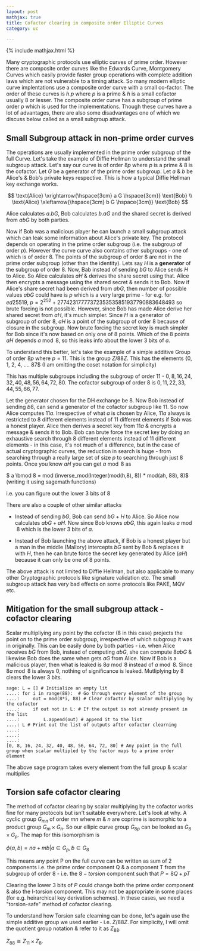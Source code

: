 ```yaml
---
layout: post
mathjax: true
title: Cofactor clearing in composite order Elliptic Curves
category: uc

---
```


{% include mathjax.html %}

Many cryptographic protocols use elliptic curves of prime order. However there are composite order curves like the Edwards Curve, Montgomery Curves which easily provide faster group operations with complete addition laws which are not vulnerable to a timing attack. So many modern elliptic curve implentations use a composite order curve with a small co-factor. The order of these curves is  $h.p$ where $p$ is a prime & $h$ is a small cofactor usually $8$ or lesser. The composite order curve has a subgroup of prime order $p$ which is used for the implementations. Though these curves have a lot of advantages, there are also some disadvantages one of which we discuss below called as a small subgroup attack.

## Small Subgroup attack in non-prime order curves

The operations are usually implemented in the prime order subgroup of the full Curve. Let's take the example of Diffie Hellman to understand the small subgroup attack. Let's say our curve is of order $8p$ where $p$ is a prime & $8$ is the cofactor. Let $G$ be a generator of the prime order subgroup. Let $a$ & $b$ be Alice's & Bob's private keys respective. This is how a typical Diffie Hellman key exchange works.

$$
\text{Alice} \xrightarrow{\hspace{3cm} a G \hspace{3cm}} \text{Bob} \\
\text{Alice} \xleftarrow{\hspace{3cm} b G \hspace{3cm}} \text{Bob}
$$

Alice calculates $a.bG$, Bob calculates $b.aG$ and the shared secret is derived from $abG$ by both parties.

Now if Bob was a malicious player he can launch a small subgroup attack which can leak some information about Alice's private key. The protocol depends on operating in the prime order subgroup (i.e. the subgroup of order $p$). However the curve curve also contains other subgroups - one of which is of order $8$. The points of the subgroup of order $8$ are not in the prime order subgroup (other than the identity). Lets say $H$ is a **generator** of the subgroup of order $8$. Now, Bab instead of sending $bG$ to Alice sends $H$ to Alice. So Alice calculates $aH$ & derives the share secret using that. Alice then encrypts a message using the shared secret & sends it to Bob. Now if Alice's share secret had been derived from $abG$, then number of possible values $abG$ could have is $p$ which is a very large prime - for e.g. for $ed25519$, $p = 2^{252} + 27742317777372353535851937790883648493$ so brute forcing is not possible. However, since Bob has made Alice derive her shared secret from $aH$, it's much simpler. Since $H$ is a generator of subgroup of order $8$, $aH$ is a point of the subgroup of order $8$ because of closure in the subgroup. Now brute forcing the secret key is much simpler for Bob since it's now based on only one of $8$ points. Which of the $8$ points $aH$ depends $a \bmod 8$, so this leaks info about the lower 3 bits of $a$. 

To understand this better, let's take the example of a simple additive Group of order $8p$ where $p = 11$. This is the group $Z/{88Z}$. This has the elements {0, 1, 2, 4, .... 87$ (I am omitting the coset notation for simplicity)

This has multiple subgroups including the subgroup of order $11$ - ${0, 8, 16, 24, 32, 40, 48, 56, 64, 72, 80}$. The cofactor subgroup of order $8$ is ${0, 11, 22, 33, 44, 55, 66, 77}$. 

Let the generator chosen for the DH exchange be $8$. Now Bob instead of sending $b8$, can send a generator of the cofactor subgroup like $11$. So now Alice computes $11a$. Irrespective of what $a$ is chosen by Alice, $11a$ always is restricted to 8 different elements instead of $11$ different elements if Bob was a honest player. Alice then derives a secret key from $11a$ & encrypts a message & sends it to Bob. Bob can brute force the secret key by doing an exhaustive search through $8$ different elements instead of $11$ different elements - in this case, it's not much of a difference, but in the case of actual cryptographic curves, the reduction in search is huge -  from searching through a really large set of size $p$ to searching through just $8$ points. Once you know $aH$ you can get $a \bmod 8$ as

$	a \bmod 8 = mod (inverse_mod(Integer(mod(h,8), 8)) * mod(ah, 88), 8)$ (writing it using sagemath functions)

i.e. you can figure out the lower $3$ bits of $8$ 

There are also a couple of other similar attacks 

- Instead of sending $bG$, Bob can send $bG + H$ to Alice. So Alice now calculates $abG + aH$. Now since Bob knows $abG$, this again leaks $a \bmod 8$ which is the lower 3 bits of $a$.

- Instead of Bob launching the above attack, if Bob is a honest player but a man in the middle (Mallory) intercepts $bG$ sent by Bob & replaces it with $H$, then he can brute force the secret key generated by Alice ($aH$) because it can only be one of $8$ points.

The above attack is not limited to Diffie Hellman, but also applicable to many other Cryptographic protocols like signature validation etc. The small subgroup attack has very bad effects on some protocols like PAKE, MQV etc.


## Mitigation for the small subgroup attack - cofactor clearing

Scalar multipliying any point by the cofactor ($8$ in this case) projects the point on to the prime order subgroup, irrespective of which subgroup it was in originally. This can be easily done by both parties - i.e. when Alice receives $bG$ from Bob, instead of computing $abG$, she can compute $8abG$ & likewise Bob does the same when gets $aG$ from Alice. Now if Bob is a malicious player, then what is leaked is $8a \bmod 8$ instead of $a \bmod 8$. Since $8a \bmod 8$ is always 0, nothing of significance is leaked. Mutliplying by $8$ clears the lower $3$ bits.  

~~~
sage: L = [] # Initialize an empty lit
....: for i in range(88):  # Go through every element of the group
....:     out = mod(8*i, 88) # Clear cofactor by scalar multiplying by the cofactor
....:     if out not in L: # If the output is not already present in the list 
....:         L.append(out) # append it to the list
....: L # Print out the list of outputs after cofactor clearning
....:
....:
....:
[0, 8, 16, 24, 32, 40, 48, 56, 64, 72, 80] # Any point in the full group when scalar multipled by the factor maps to a prime order element
~~~

The above sage program takes every element from the full group & scalar multiplies 

## Torsion safe cofactor clearing

The method of cofactor clearing by scalar multiplying by the cofactor works fine for many protocols but isn't suitable everywhere. Let's look at why. 
A cyclic group $G_{mn}$ of order $mn$ where $m$ & $n$ are coprime is isomorphic to a product group $G_m \times G_n$. So our ellipic curve group $G_{8p}$ can be looked as $G_8 \times G_p$. The map for this isomorphism is

$\phi(a, b) = na + mb | a \in G_p, b \in G_8$

This means any point P on the full curve can be written as sum of 2 components i.e. the prime order component Q & a component T from the subgroup of order $8$ - i.e. the $8-torsion$ component such that $P = 8Q + pT$

Clearing the lower 3 bits of $P$ could change both the prime order component & also the l-torsion component. This may not be appropriate in some places (for e.g. heirarchical key derivation schemes). In these cases, we need a "torsion-safe" method of cofactor clearing.

To understand how Torsion safe clearning can be done, let's again use  the simple additive group we used earlier - i.e.  $Z/{88Z}$. For simplicity, I will omit the quotient group notation & refer to it as $Z_{88}$. 

$Z_{88} \cong Z_{11} \times Z_8$.





